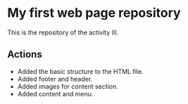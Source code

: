 # My first web page repository

This is the repository of the activity III.

## Actions

- Added the basic structure to the HTML file.
- Added footer and header.
- Added images for content section.
- Added content and menu.

